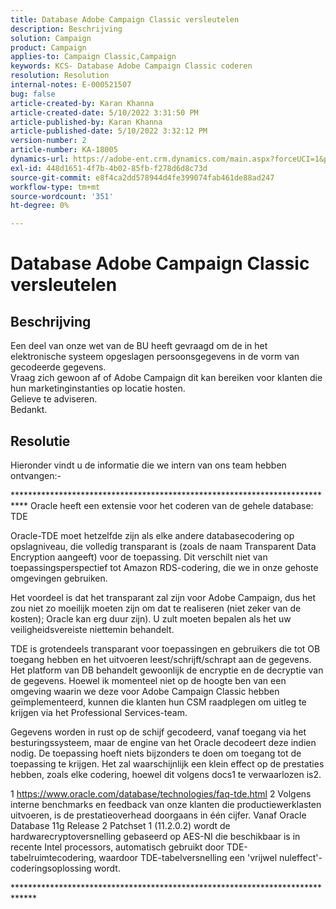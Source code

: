 ```yaml
---
title: Database Adobe Campaign Classic versleutelen
description: Beschrijving
solution: Campaign
product: Campaign
applies-to: Campaign Classic,Campaign
keywords: KCS- Database Adobe Campaign Classic coderen
resolution: Resolution
internal-notes: E-000521507
bug: false
article-created-by: Karan Khanna
article-created-date: 5/10/2022 3:31:50 PM
article-published-by: Karan Khanna
article-published-date: 5/10/2022 3:32:12 PM
version-number: 2
article-number: KA-18005
dynamics-url: https://adobe-ent.crm.dynamics.com/main.aspx?forceUCI=1&pagetype=entityrecord&etn=knowledgearticle&id=3bde304a-76d0-ec11-a7b5-00224809c556
exl-id: 448d1651-4f7b-4b02-85fb-f278d6d8c73d
source-git-commit: e8f4ca2dd578944d4fe399074fab461de88ad247
workflow-type: tm+mt
source-wordcount: '351'
ht-degree: 0%

---
```


# Database Adobe Campaign Classic versleutelen

## Beschrijving

Een deel van onze wet van de BU heeft gevraagd om de in het elektronische systeem opgeslagen persoonsgegevens in de vorm van gecodeerde gegevens.
<br>Vraag zich gewoon af of Adobe Campaign dit kan bereiken voor klanten die hun marketinginstanties op locatie hosten.
<br>Gelieve te adviseren.
<br>Bedankt.

## Resolutie


Hieronder vindt u de informatie die we intern van ons team hebben ontvangen:-

\*\*\*\*\*\*\*\*\*\*\*\*\*\*\*\*\*\*\*\*\*\*\*\*\*\*\*\*\*\*\*\*\*\*\*\*\*\*\*\*\*\*\*\*\*\*\*\*\*\*\*\*\*\*\*\*\*\*\*\*\*\*\*\*\*\*\*\*\*\*\*\*\*\*\* Oracle heeft een extensie voor het coderen van de gehele database: TDE

Oracle-TDE moet hetzelfde zijn als elke andere databasecodering op opslagniveau, die volledig transparant is (zoals de naam Transparent Data Encryption aangeeft) voor de toepassing. Dit verschilt niet van toepassingsperspectief tot Amazon RDS-codering, die we in onze gehoste omgevingen gebruiken.

Het voordeel is dat het transparant zal zijn voor Adobe Campaign, dus het zou niet zo moeilijk moeten zijn om dat te realiseren (niet zeker van de kosten); Oracle kan erg duur zijn). U zult moeten bepalen als het uw veiligheidsvereiste niettemin behandelt.

TDE is grotendeels transparant voor toepassingen en gebruikers die tot OB toegang hebben en het uitvoeren leest/schrijft/schrapt aan de gegevens. Het platform van DB behandelt gewoonlijk de encryptie en de decryptie van de gegevens. Hoewel ik momenteel niet op de hoogte ben van een omgeving waarin we deze voor Adobe Campaign Classic hebben geïmplementeerd, kunnen die klanten hun CSM raadplegen om uitleg te krijgen via het Professional Services-team.

Gegevens worden in rust op de schijf gecodeerd, vanaf toegang via het besturingssysteem, maar de engine van het Oracle decodeert deze indien nodig. De toepassing hoeft niets bijzonders te doen om toegang tot de toepassing te krijgen. Het zal waarschijnlijk een klein effect op de prestaties hebben, zoals elke codering, hoewel dit volgens docs1 te verwaarlozen is2.

1 https://www.oracle.com/database/technologies/faq-tde.html 2 Volgens interne benchmarks en feedback van onze klanten die productiewerklasten uitvoeren, is de prestatieoverhead doorgaans in één cijfer. Vanaf Oracle Database 11g Release 2 Patchset 1 (11.2.0.2) wordt de hardwarecryptoversnelling gebaseerd op AES-NI die beschikbaar is in recente Intel processors, automatisch gebruikt door TDE-tabelruimtecodering, waardoor TDE-tabelversnelling een &#39;vrijwel nuleffect&#39;-coderingsoplossing wordt.

\*\*\*\*\*\*\*\*\*\*\*\*\*\*\*\*\*\*\*\*\*\*\*\*\*\*\*\*\*\*\*\*\*\*\*\*\*\*\*\*\*\*\*\*\*\*\*\*\*\*\*\*\*\*\*\*\*\*\*\*\*\*\*\*\*\*\*\*\*\*\*\*\*\*\*\*\*
